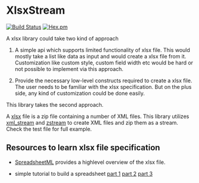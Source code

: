 # XlsxStream

[![Build Status](https://secure.travis-ci.org/ananthakumaran/xlsx_stream.svg)](http://travis-ci.org/ananthakumaran/xlsx_stream)
[![Hex.pm](https://img.shields.io/hexpm/v/xlsx_stream.svg)](https://hex.pm/packages/xlsx_stream)

A xlsx library could take two kind of approach

1) A simple api which supports limited functionality of xlsx
file. This would mostly take a list like data as input and would
create a xlsx file from it. Customization like custom style, custom
field width etc would be hard or not possible to implement via this
approach.

2) Provide the necessary low-level constructs required to create a
xlsx file. The user needs to be familiar with the xlsx
specification. But on the plus side, any kind of customization could
be done easily.

This library takes the second approach.


A [xlsx](http://officeopenxml.com/anatomyofOOXML-xlsx.php) file is a
zip file containing a number of XML files. This library utilizes
[xml_stream](https://github.com/activesphere/xml_stream) and
[zstream](https://github.com/ananthakumaran/zstream) to create XML
files and zip them as a stream. Check the test file for full example.

## Resources to learn xlsx file specification

*
  [SpreadsheetML](http://officeopenxml.com/anatomyofOOXML-xlsx.php)
  provides a highlevel overview of the xlsx file.

* simple tutorial to build a spreadsheet
  [part 1](https://blogs.msdn.microsoft.com/brian_jones/2006/11/02/simple-spreadsheetml-file-part-1-of-3/)
  [part 2](https://blogs.msdn.microsoft.com/brian_jones/2006/11/15/simple-spreadsheetml-file-part-2-of-3/)
  [part 3](https://blogs.msdn.microsoft.com/brian_jones/2007/05/29/simple-spreadsheetml-file-part-3-formatting/)
